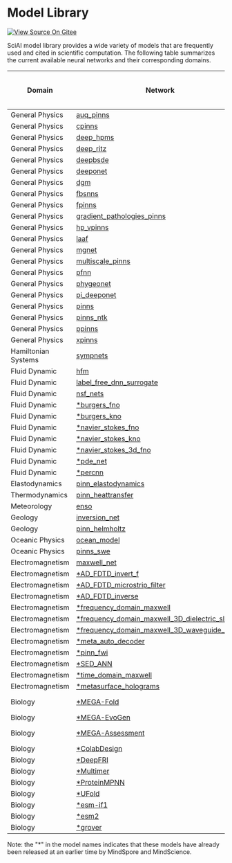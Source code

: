# Model Library

[![View Source On Gitee](https://mindspore-website.obs.cn-north-4.myhuaweicloud.com/website-images/master/resource/_static/logo_source_en.svg)](https://gitee.com/mindspore/docs/blob/master/docs/sciai/docs/source_en/model_library.md)&nbsp;&nbsp;

SciAI model library provides a wide variety of models that are frequently used and cited in scientific computation.
The following table summarizes the current available neural networks and their corresponding domains.

| Domain              | Network                                                                                                               |                                                                                                                            MindSpore Implementation and Parameters                                                                                                                             | Ascend | GPU |
|---------------------|-----------------------------------------------------------------------------------------------------------------------|:----------------------------------------------------------------------------------------------------------------------------------------------------------------------------------------------------------------------------------------------------------------------------------------------:|:------:|:---:|
| General Physics     | [auq_pinns](https://www.sciencedirect.com/science/article/pii/S0021999119303584)                                      |                                                                                      [link](https://gitee.com/mindspore/mindscience/blob/master/SciAI/sciai/model/auq_pinns/README.md#script-parameters)                                                                                       |   ✅    |  ✅  |
| General Physics     | [cpinns](https://www.sciencedirect.com/science/article/abs/pii/S0045782520302127)                                     |                                                                                        [link](https://gitee.com/mindspore/mindscience/blob/master/SciAI/sciai/model/cpinns/README.md#script-parameters)                                                                                        |   ✅    |  ✅  |
| General Physics     | [deep_hpms](https://www.jmlr.org/papers/volume19/18-046/18-046.pdf)                                                   |                                                                                      [link](https://gitee.com/mindspore/mindscience/blob/master/SciAI/sciai/model/deep_hpms/README.md#script-parameters)                                                                                       |   ✅    |  ✅  |
| General Physics     | [deep_ritz](https://arxiv.org/abs/1710.00211)                                                                         |                                                                                      [link](https://gitee.com/mindspore/mindscience/blob/master/SciAI/sciai/model/deep_ritz/README.md#script-parameters)                                                                                       |   ✅    |  ✅  |
| General Physics     | [deepbsde](https://www.pnas.org/doi/10.1073/pnas.1718942115)                                                          |                                                                                       [link](https://gitee.com/mindspore/mindscience/blob/master/SciAI/sciai/model/deepbsde/README.md#script-parameters)                                                                                       |        |  ✅  |
| General Physics     | [deeponet](https://www.nature.com/articles/s42256-021-00302-5)                                                        |                                                                                       [link](https://gitee.com/mindspore/mindscience/blob/master/SciAI/sciai/model/deeponet/README.md#script-parameters)                                                                                       |   ✅    |  ✅  |
| General Physics     | [dgm](https://arxiv.org/abs/1708.07469)                                                                               |                                                                                         [link](https://gitee.com/mindspore/mindscience/blob/master/SciAI/sciai/model/dgm/README.md#script-parameters)                                                                                          |   ✅    |  ✅  |
| General Physics     | [fbsnns](https://arxiv.org/abs/1804.07010)                                                                            |                                                                                        [link](https://gitee.com/mindspore/mindscience/blob/master/SciAI/sciai/model/fbsnns/README.md#script-parameters)                                                                                        |   ✅    |  ✅  |
| General Physics     | [fpinns](https://arxiv.org/abs/1811.08967)                                                                            |                                                                                        [link](https://gitee.com/mindspore/mindscience/blob/master/SciAI/sciai/model/fpinns/README.md#script-parameters)                                                                                        |   ✅    |  ✅  |
| General Physics     | [gradient_pathologies_pinns](https://arxiv.org/abs/2001.04536)                                                        |                                                                              [link](https://gitee.com/mindspore/mindscience/blob/master/SciAI/sciai/model/gradient_pathologies_pinns/README.md#script-parameters)                                                                              |   ✅    |  ✅  |
| General Physics     | [hp_vpinns](https://arxiv.org/abs/2003.05385)                                                                         |                                                                                      [link](https://gitee.com/mindspore/mindscience/blob/master/SciAI/sciai/model/hp_vpinns/README.md#script-parameters)                                                                                       |   ✅    |  ✅  |
| General Physics     | [laaf](https://doi.org/10.1016/j.jcp.2019.109136)                                                                     |                                                                                         [link](https://gitee.com/mindspore/mindscience/blob/master/SciAI/sciai/model/laaf/README.md#script-parameters)                                                                                         |   ✅    |  ✅  |
| General Physics     | [mgnet](https://link.springer.com/article/10.1007/s11425-019-9547-2)                                                  |                                                                                        [link](https://gitee.com/mindspore/mindscience/blob/master/SciAI/sciai/model/mgnet/README.md#script-parameters)                                                                                         |   ✅    |  ✅  |
| General Physics     | [multiscale_pinns](https://www.sciencedirect.com/science/article/abs/pii/S0045782521002759)                           |                                                                                   [link](https://gitee.com/mindspore/mindscience/blob/master/SciAI/sciai/model/multiscale_pinns/README.md#script-parameters)                                                                                   |   ✅    |  ✅  |
| General Physics     | [pfnn](https://www.sciencedirect.com/science/article/abs/pii/S0021999120308597)                                       |                                                                                              [link](https://gitee.com/mindspore/mindscience/blob/master/SciAI/sciai/model/pfnn/README_CN.md#脚本说明)                                                                                              |        |  ✅  |
| General Physics     | [phygeonet](https://www.sciencedirect.com/science/article/abs/pii/S0021999120308536)                                  |                                                                                      [link](https://gitee.com/mindspore/mindscience/blob/master/SciAI/sciai/model/phygeonet/README.md#script-parameters)                                                                                       |   ✅    |  ✅  |
| General Physics     | [pi_deeponet](https://www.sciencedirect.com/science/article/abs/pii/S0021999122009184)                                |                                                                                     [link](https://gitee.com/mindspore/mindscience/blob/master/SciAI/sciai/model/pi_deeponet/README.md#script-parameters)                                                                                      |        |  ✅  |
| General Physics     | [pinns](https://www.sciencedirect.com/science/article/abs/pii/S0021999118307125)                                      |                                                                                        [link](https://gitee.com/mindspore/mindscience/blob/master/SciAI/sciai/model/pinns/README.md#script-parameters)                                                                                         |        |  ✅  |
| General Physics     | [pinns_ntk](https://www.sciencedirect.com/science/article/pii/S002199912100663X)                                      |                                                                                      [link](https://gitee.com/mindspore/mindscience/blob/master/SciAI/sciai/model/pinns_ntk/README.md#script-parameters)                                                                                       |   ✅    |  ✅  |
| General Physics     | [ppinns](https://www.sciencedirect.com/science/article/abs/pii/S0045782520304357)                                     |                                                                                        [link](https://gitee.com/mindspore/mindscience/blob/master/SciAI/sciai/model/ppinns/README.md#script-parameters)                                                                                        |   ✅    |  ✅  |
| General Physics     | [xpinns](https://doi.org/10.4208/cicp.OA-2020-0164)                                                                   |                                                                                        [link](https://gitee.com/mindspore/mindscience/blob/master/SciAI/sciai/model/xpinns/README.md#script-parameters)                                                                                        |   ✅    |  ✅  |
| Hamiltonian Systems | [sympnets](https://www.sciencedirect.com/science/article/pii/S0893608020303063)                                       |                                                                                       [link](https://gitee.com/mindspore/mindscience/blob/master/SciAI/sciai/model/sympnets/README.md#script-parameters)                                                                                       |   ✅    |  ✅  |
| Fluid Dynamic       | [hfm](https://www.science.org/doi/abs/10.1126/science.aaw4741)                                                        |                                                                                         [link](https://gitee.com/mindspore/mindscience/blob/master/SciAI/sciai/model/hfm/README.md#script-parameters)                                                                                          |   ✅    |  ✅  |
| Fluid Dynamic       | [label_free_dnn_surrogate](https://www.sciencedirect.com/science/article/pii/S004578251930622X)                       |                                                                               [link](https://gitee.com/mindspore/mindscience/blob/master/SciAI/sciai/model/label_free_dnn_surrogate/README.md#script-parameters)                                                                               |   ✅    |  ✅  |
| Fluid Dynamic       | [nsf_nets](https://www.sciencedirect.com/science/article/pii/S0021999120307257)                                       |                                                                                       [link](https://gitee.com/mindspore/mindscience/blob/master/SciAI/sciai/model/nsf_nets/README.md#script-parameters)                                                                                       |   ✅    |  ✅  |
| Fluid Dynamic       | [*burgers_fno](https://arxiv.org/abs/2010.08895)                                                                      |                                                                                    [link](https://gitee.com/mindspore/mindscience/blob/master/MindFlow/applications/data_driven/burgers/fno1d/FNO1D.ipynb)                                                                                     |   ✅    |  ✅  |
| Fluid Dynamic       | [*burgers_kno](https://arxiv.org/abs/2301.10022)                                                                      |                                                                                    [link](https://gitee.com/mindspore/mindscience/blob/master/MindFlow/applications/data_driven/burgers/kno1d/KNO1D.ipynb)                                                                                     |   ✅    |  ✅  |
| Fluid Dynamic       | [*navier_stokes_fno](https://arxiv.org/abs/2010.08895)                                                                |                                                                                 [link](https://gitee.com/mindspore/mindscience/blob/master/MindFlow/applications/data_driven/navier_stokes/fno2d/FNO2D.ipynb)                                                                                  |   ✅    |  ✅  |
| Fluid Dynamic       | [*navier_stokes_kno](https://arxiv.org/abs/2301.10022)                                                                |                                                                                 [link](https://gitee.com/mindspore/mindscience/blob/master/MindFlow/applications/data_driven/navier_stokes/kno2d/KNO2D.ipynb)                                                                                  |   ✅    |  ✅  |
| Fluid Dynamic       | [*navier_stokes_3d_fno](https://arxiv.org/abs/2010.08895)                                                             |                                                                                 [link](https://gitee.com/mindspore/mindscience/blob/master/MindFlow/applications/data_driven/navier_stokes/fno3d/FNO3D.ipynb)                                                                                  |   ✅    |  ✅  |
| Fluid Dynamic       | [*pde_net](https://arxiv.org/abs/1710.09668)                                                                          |                                                                                   [link](https://gitee.com/mindspore/mindscience/blob/master/MindFlow/applications/data_mechanism_fusion/pde_net/README.md)                                                                                    |   ✅    |  ✅  |
| Fluid Dynamic       | [*percnn](https://www.nature.com/articles/s42256-023-00685-7)                                                         |                                                                                  [link](https://gitee.com/mindspore/mindscience/blob/master/MindFlow/applications/data_mechanism_fusion/percnn/README.md)                                                                                   |   ✅    |  ✅  |
| Elastodynamics      | [pinn_elastodynamics](https://arxiv.org/abs/2006.08472)                                                               |                                                                                 [link](https://gitee.com/mindspore/mindscience/blob/master/SciAI/sciai/model/pinn_elastodynamics/README.md#script-parameters)                                                                                  |   ✅    |  ✅  |
| Thermodynamics      | [pinn_heattransfer](https://arxiv.org/abs/1711.10561)                                                                 |                                                                                  [link](https://gitee.com/mindspore/mindscience/blob/master/SciAI/sciai/model/pinn_heattransfer/README.md#script-parameters)                                                                                   |   ✅    |  ✅  |
| Meteorology         | [enso](https://doi.org/10.1038/s41586-019-1559-7)                                                                     |                                                                                         [link](https://gitee.com/mindspore/mindscience/blob/master/SciAI/sciai/model/enso/README.md#script-parameters)                                                                                         |   ✅    |  ✅  |
| Geology             | [inversion_net](https://ieeexplore.ieee.org/abstract/document/8918045/)                                               |                                                                                    [link](https://gitee.com/mindspore/mindscience/blob/master/SciAI/sciai/model/inversion_net/README.md#script-parameters)                                                                                     |   ✅    |  ✅  |
| Geology             | [pinn_helmholtz](https://academic.oup.com/gji/article-abstract/228/3/1750/6409132)                                    |                                                                                    [link](https://gitee.com/mindspore/mindscience/blob/master/SciAI/sciai/model/pinn_helmholtz/README.md#script-parameters)                                                                                    |   ✅    |  ✅  |
| Oceanic Physics     | [ocean_model](https://gmd.copernicus.org/articles/12/4729/2019/)                                                      |                                                                                     [link](https://gitee.com/mindspore/mindscience/blob/master/SciAI/sciai/model/ocean_model/README.md#Model-Description)                                                                                      |        |  ✅  |
| Oceanic Physics     | [pinns_swe](https://arxiv.org/abs/2104.00615)                                                                         |                                                                                      [link](https://gitee.com/mindspore/mindscience/blob/master/SciAI/sciai/model/pinns_swe/README.md#script-parameters)                                                                                       |   ✅    |  ✅  |
| Electromagnetism    | [maxwell_net](https://arxiv.org/abs/2107.06164)                                                                       |                                                                                     [link](https://gitee.com/mindspore/mindscience/blob/master/SciAI/sciai/model/maxwell_net/README.md#script-parameters)                                                                                      |   ✅    |  ✅  |
| Electromagnetism    | [*AD_FDTD_invert_f](https://www.mindspore.cn/mindelec/docs/en/r0.2/AD_FDTD.html)                                      |                                                                                 [link](https://gitee.com/mindspore/mindscience/blob/master/MindElec/examples/AD_FDTD/fdtd_forward/README.md#script-parameters)                                                                                 |        |  ✅  |
| Electromagnetism    | [*AD_FDTD_microstrip_filter](https://www.mindspore.cn/mindelec/docs/en/r0.2/AD_FDTD.html)                             |                                                                                 [link](https://gitee.com/mindspore/mindscience/blob/master/MindElec/examples/AD_FDTD/fdtd_forward/README.md#script-parameters)                                                                                 |        |  ✅  |
| Electromagnetism    | [*AD_FDTD_inverse](https://www.mindspore.cn/mindelec/docs/en/r0.2/AD_FDTD.html)                                       |                                                                                 [link](https://gitee.com/mindspore/mindscience/blob/master/MindElec/examples/AD_FDTD/fdtd_inverse/README.md#script-parameters)                                                                                 |        |  ✅  |
| Electromagnetism    | [*frequency_domain_maxwell](https://arxiv.org/abs/2107.06164)                                                         |                                                                       [link](https://gitee.com/mindspore/mindscience/blob/master/MindElec/examples/physics_driven/frequency_domain_maxwell/README.md#script-parameters)                                                                        |   ✅    |  ✅  |
| Electromagnetism    | [*frequency_domain_maxwell_3D_dielectric_slab](https://arxiv.org/abs/2107.06164)                                      |                                                                   [link](https://gitee.com/mindspore/mindscience/blob/master/MindElec/examples/physics_driven/frequency_domain_maxwell_3D/dielectric_slab_3d/README.md#脚本参数)                                                                   |   ✅    |  ✅  |
| Electromagnetism    | [*frequency_domain_maxwell_3D_waveguide_cavity](https://arxiv.org/abs/2107.06164)                                     |                                                                  [link](https://gitee.com/mindspore/mindscience/blob/master/MindElec/examples/physics_driven/frequency_domain_maxwell_3D/waveguide_cavity_3d/README.md#脚本参数)                                                                   |   ✅    |  ✅  |
| Electromagnetism    | [*meta_auto_decoder](https://arxiv.org/abs/2111.08823)                                                                |                                                                         [link](https://gitee.com/mindspore/mindscience/blob/master/MindElec/examples/physics_driven/incremental_learning/README.md#script-parameters)                                                                          |   ✅    |  ✅  |
| Electromagnetism    | [*pinn_fwi](https://agupubs.onlinelibrary.wiley.com/doi/abs/10.1029/2021JB023120)                                     |                                                                                        [link](https://gitee.com/mindspore/mindscience/blob/master/MindElec/examples/physics_driven/pinn_fwi/README.md)                                                                                         |   ✅    |  ✅  |
| Electromagnetism    | [*SED_ANN](https://gitee.com/mindspore/mindscience/tree/master/MindElec/examples/data_driven/sed_ann)                 |                                                                                         [link](https://gitee.com/mindspore/mindscience/blob/master/MindElec/examples/data_driven/sed_ann/README_CN.md)                                                                                         |   ✅    |  ✅  |
| Electromagnetism    | [*time_domain_maxwell](https://www.ijcai.org/proceedings/2022/533)                                                    |                                                                          [link](https://gitee.com/mindspore/mindscience/blob/master/MindElec/examples/physics_driven/time_domain_maxwell/README.md#script-parameters)                                                                          |   ✅    |  ✅  |
| Electromagnetism    | [*metasurface_holograms](https://www.researching.cn/articles/OJ44d3746c3db8c1e1)                                      |                                                                              [link](https://gitee.com/mindspore/mindscience/blob/master/MindElec/examples/metasurface/metasurface_holograms/README.md#parameters)                                                                              |   ✅    |  ✅  |
| Biology             | [*MEGA-Fold](https://arxiv.org/abs/2206.12240v1)                                                                      |       [link (inference)](https://gitee.com/mindspore/mindscience/blob/master/MindSPONGE/applications/MEGAProtein/README.md#mega-fold-inference)  [link (training)](https://gitee.com/mindspore/mindscience/blob/master/MindSPONGE/applications/MEGAProtein/README.md#mega-fold-training)       |   ✅    |  ✅  |
| Biology             | [*MEGA-EvoGen](https://arxiv.org/abs/2208.09652)                                                                      |                                                                                [link](https://gitee.com/mindspore/mindscience/blob/master/MindSPONGE/applications/MEGAProtein/README.md#mega-evogen-inference)                                                                                 |   ✅    |  ✅  |
| Biology             | [*MEGA-Assessment](https://gitee.com/mindspore/mindscience/blob/master/MindSPONGE/applications/MEGAProtein/README.md) | [link (inference)](https://gitee.com/mindspore/mindscience/blob/master/MindSPONGE/applications/MEGAProtein/README.md#mega-assessment-inference)  [link (training)](https://gitee.com/mindspore/mindscience/blob/master/MindSPONGE/applications/MEGAProtein/README.md#mega-assessment-training) |   ✅    |  ✅  |
| Biology             | [*ColabDesign](https://www.biorxiv.org/content/10.1101/2021.11.10.468128.abstract)                                    |                                                                                        [link](https://gitee.com/mindspore/mindscience/blob/master/MindSPONGE/applications/model_cards/ColabDesign.md)                                                                                        |   ✅    |  ✅  |
| Biology             | [*DeepFRI](https://www.nature.com/articles/s41467-021-23303-9)                                                        |                                                                                          [link](https://gitee.com/mindspore/mindscience/blob/master/MindSPONGE/applications/model_cards/DeepFri.md)                                                                                          |   ✅    |  ✅  |
| Biology             | [*Multimer](https://www.biorxiv.org/content/10.1101/2021.10.04.463034v1)                                              |                                                                                        [link](https://gitee.com/mindspore/mindscience/blob/master/MindSPONGE/applications/model_cards/afmultimer.md)                                                                                         |   ✅    |  ✅  |
| Biology             | [*ProteinMPNN](https://www.science.org/doi/abs/10.1126/science.add2187)                                               |                                                                                        [link](https://gitee.com/mindspore/mindscience/blob/master/MindSPONGE/applications/model_cards/ProteinMPNN.MD)                                                                                        |   ✅    |  ✅  |
| Biology             | [*UFold](https://doi.org/10.1093/nar/gkab1074)                                                                        |                                                                                           [link](https://gitee.com/mindspore/mindscience/blob/master/MindSPONGE/applications/model_cards/UFold.md)                                                                                           |   ✅    |  ✅  |
| Biology             | [*esm-if1](https://proceedings.mlr.press/v162/hsu22a.html)                                                            |                                                                                          [link](https://gitee.com/mindspore/mindscience/blob/master/MindSPONGE/applications/model_cards/ESM-IF1.md)                                                                                          |   ✅    |  ✅  |
| Biology             | [*esm2](https://www.biorxiv.org/content/10.1101/2022.07.20.500902v1.full.pdf)                                         |                                                                                           [link](https://gitee.com/mindspore/mindscience/blob/master/MindSPONGE/applications/model_cards/ESM-2.md)                                                                                           |   ✅    |  ✅  |
| Biology             | [*grover](https://proceedings.neurips.cc/paper/2020/file/94aef38441efa3380a3bed3faf1f9d5d-Paper.pdf)                  |                                                                                          [link](https://gitee.com/mindspore/mindscience/blob/master/MindSPONGE/applications/model_cards/GROVER.MD)                                                                                           |   ✅    |  ✅  |

Note: the "*" in the model names indicates that these models have already been released at an earlier time by MindSpore
and MindScience.